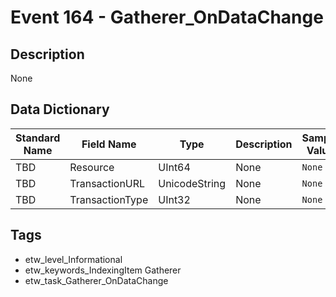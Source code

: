 # Event 164 - Gatherer_OnDataChange

## Description
None

## Data Dictionary
|Standard Name|Field Name|Type|Description|Sample Value|
|---|---|---|---|---|
|TBD|Resource|UInt64|None|`None`|
|TBD|TransactionURL|UnicodeString|None|`None`|
|TBD|TransactionType|UInt32|None|`None`|

## Tags
* etw_level_Informational
* etw_keywords_IndexingItem Gatherer
* etw_task_Gatherer_OnDataChange
